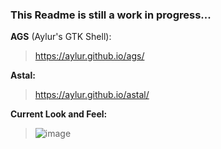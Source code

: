 ### This Readme is still a work in progress...

**AGS** (Aylur's GTK Shell):
> https://aylur.github.io/ags/

**Astal:**
> https://aylur.github.io/astal/

**Current Look and Feel:**
> ![image](https://github.com/user-attachments/assets/38a01546-6b99-4532-a332-d169ea88e311)
